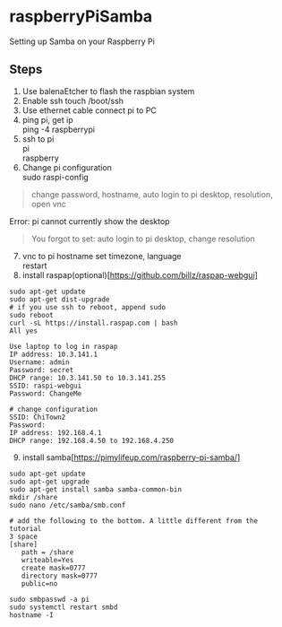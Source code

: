 # raspberryPiSamba
Setting up Samba on your Raspberry Pi 

## Steps
1. Use balenaEtcher to flash the raspbian system  
2. Enable ssh 
touch /boot/ssh 
3. Use ethernet cable connect pi to PC
4. ping pi, get ip  
ping -4 raspberrypi 
5. ssh to pi  
pi  
raspberry 
6. Change pi configuration  
sudo raspi-config 
> change password, hostname, auto login to pi desktop, resolution, open vnc  

Error: pi cannot currently show the desktop 
> You forgot to set: auto login to pi desktop, change resolution  
7. vnc to pi hostname 
set timezone, language  
restart 
8. install raspap(optional)[https://github.com/billz/raspap-webgui]  
```
sudo apt-get update
sudo apt-get dist-upgrade
# if you use ssh to reboot, append sudo
sudo reboot
curl -sL https://install.raspap.com | bash
All yes

Use laptop to log in raspap
IP address: 10.3.141.1
Username: admin
Password: secret
DHCP range: 10.3.141.50 to 10.3.141.255
SSID: raspi-webgui
Password: ChangeMe

# change configuration
SSID: ChiTown2
Password: 
IP address: 192.168.4.1
DHCP range: 192.168.4.50 to 192.168.4.250

```
9. install samba[https://pimylifeup.com/raspberry-pi-samba/]  
```
sudo apt-get update
sudo apt-get upgrade
sudo apt-get install samba samba-common-bin
mkdir /share
sudo nano /etc/samba/smb.conf

# add the following to the bottom. A little different from the tutorial
3 space
[share]
   path = /share
   writeable=Yes
   create mask=0777
   directory mask=0777
   public=no

sudo smbpasswd -a pi
sudo systemctl restart smbd
hostname -I
```





